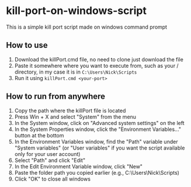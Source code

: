 # kill-port-on-windows-script
This is a simple kill port script made on windows command prompt

## How to use
1. Download the killPort.cmd file, no need to clone just download the file
2. Paste it somewhere where you want to execute from, such as your <user>/ directory, in my case it is in `C:\Users\Nick\Scripts`
3. Run it using `killPort.cmd <your-port>`

## How to run from anywhere
1. Copy the path where the killPort file is located
2. Press Win + X and select "System" from the menu
3. In the System window, click on "Advanced system settings" on the left
4. In the System Properties window, click the "Environment Variables..." button at the bottom
5. In the Environment Variables window, find the "Path" variable under "System variables" (or "User variables" if you want the script available only for your user account)
6. Select "Path" and click "Edit"
7. In the Edit Environment Variable window, click "New"
8. Paste the folder path you copied earlier (e.g., C:\Users\Nick\Scripts)
9. Click "OK" to close all windows
